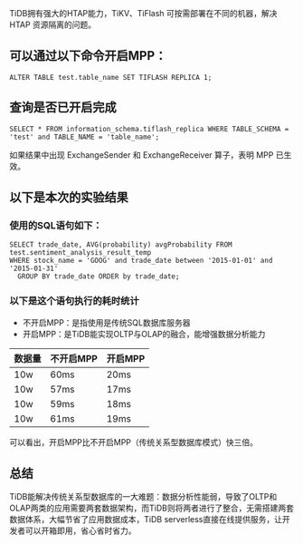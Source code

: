 TiDB拥有强大的HTAP能力，TiKV、TiFlash 可按需部署在不同的机器，解决 HTAP 资源隔离的问题。
## 可以通过以下命令开启MPP：
```
ALTER TABLE test.table_name SET TIFLASH REPLICA 1;
```
## 查询是否已开启完成
```
SELECT * FROM information_schema.tiflash_replica WHERE TABLE_SCHEMA = 'test' and TABLE_NAME = 'table_name';
```
如果结果中出现 ExchangeSender 和 ExchangeReceiver 算子，表明 MPP 已生效。

## 以下是本次的实验结果
### 使用的SQL语句如下：
```
SELECT trade_date, AVG(probability) avgProbability FROM test.sentiment_analysis_result_temp  
WHERE stock_name = 'GOOG' and trade_date between '2015-01-01' and '2015-01-31'
  GROUP BY trade_date ORDER by trade_date;
```
### 以下是这个语句执行的耗时统计
* 不开启MPP：是指使用是传统SQL数据库服务器
* 开启MPP：是TiDB能实现OLTP与OLAP的融合，能增强数据分析能力

| 数据量 | 不开启MPP | 开启MPP |
| ------ | --------- | ------- |
| 10w    | 60ms      | 20ms    |
| 10w    | 57ms      | 17ms    |
| 10w    | 59ms      | 18ms    |
| 10w    | 61ms      | 19ms    |

可以看出，开启MPP比不开启MPP（传统关系型数据库模式）快三倍。

## 总结
TiDB能解决传统关系型数据库的一大难题：数据分析性能弱，导致了OLTP和OLAP两类的应用需要两套数据架构，而TiDB则将两者进行了整合，无需搭建两套数据体系，大幅节省了应用数据成本，TiDB serverless直接在线提供服务，让开发者可以开箱即用，省心省时省力。
